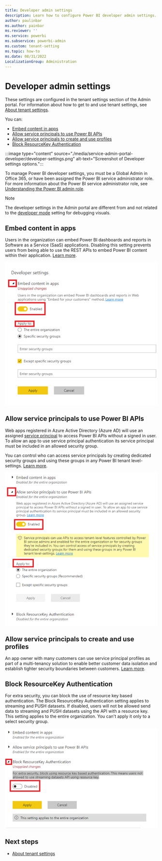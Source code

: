 ```yaml
---
title: Developer admin settings
description: Learn how to configure Power BI developer admin settings.
author: paulinbar
ms.author: painbar
ms.reviewer: ''
ms.service: powerbi
ms.subservice: powerbi-admin
ms.custom: tenant-setting
ms.topic: how-to
ms.date: 08/31/2022
LocalizationGroup: Administration
---
```


# Developer admin settings

These settings are configured in the tenant settings section of the Admin portal. For information about how to get to and use tenant settings, see [About tenant settings](service-admin-portal-about-tenant-settings.md).

You can:

* [Embed content in apps](#embed-content-in-apps)
* [Allow service principals to use Power BI APIs](#allow-service-principals-to-use-power-bi-apis)
* [Allow service principals to create and use profiles](#allow-service-principals-to-create-and-use-profiles)
* [Block ResourceKey Authentication](#block-resourcekey-authentication)

:::image type="content" source="./media/service-admin-portal-developer/developer-settings.png" alt-text="Screenshot of Developer settings options.":::

To manage Power BI developer settings, you must be a Global Admin in Office 365, or have been assigned the Power BI service administrator role. For more information about the Power BI service administrator role, see [Understanding the Power BI admin role](service-admin-role.md).

>[!NOTE]
>The developer settings in the Admin portal are different from and not related to the [developer mode](../developer/visuals/environment-setup.md#set-up-power-bi-service-for-developing-a-visual) setting for debugging visuals.

## Embed content in apps

Users in the organization can embed Power BI dashboards and reports in Software as a Service (SaaS) applications. Disabling this setting prevents users from being able to use the REST APIs to embed Power BI content within their application. [Learn more](../developer/embedded/embedded-analytics-power-bi.md).

   ![A screenshot showing the embed content in apps menu expanded.](media/service-admin-portal-developer/embed-content-expanded.png)

## Allow service principals to use Power BI APIs

Web apps registered in Azure Active Directory (Azure AD) will use an assigned [service principal](../developer/embedded/pbi-glossary.md#service-principal) to access Power BI APIs without a signed in user. To allow an app to use service principal authentication its service principal must be included in an allowed security group.

You can control who can access service principals by creating dedicated security groups and using these groups in any Power BI tenant level-settings. [Learn more](../developer/embedded/embed-service-principal.md).

   ![A screenshot showing the Allow service principals to use Power BI APIs menu expanded.](media/service-admin-portal-developer/allow-service-principals-expanded.png)

## Allow service principals to create and use profiles

An app owner with many customers can use service principal profiles as part of a multi-tenancy solution to enable better customer data isolation and establish tighter security boundaries between customers. [Learn more](../developer/embedded/embed-multi-tenancy.md).

## Block ResourceKey Authentication

For extra security, you can block the use of resource key based authentication. The Block ResourceKey Authentication setting applies to streaming and PUSH datasets. If disabled, users will not be allowed send data to streaming and PUSH datasets using the API with a resource key. This setting applies to the entire organization. You can't apply it only to a select security group.

   ![A screenshot showing the Block ResourceKey Authentication menu expanded.](media/service-admin-portal-developer/block-resource-key-expanded.png)

## Next steps

* [About tenant settings](service-admin-portal-about-tenant-settings.md)
